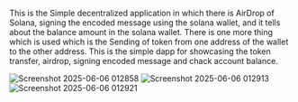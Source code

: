 This is the Simple decentralized application in which there is AirDrop of Solana, 
signing the encoded message using the solana wallet, 
and it tells about the balance amount in the solana wallet. 
There is one more thing which is used which is the Sending of token from one address of the wallet to the other address. 
This is the simple dapp for showcasing the token transfer, airdrop, signing encoded message and chack account balance.

![Screenshot 2025-06-06 012858](https://github.com/user-attachments/assets/f5242699-cd2e-4bc2-8508-b088851d19e5)
![Screenshot 2025-06-06 012913](https://github.com/user-attachments/assets/eeaa3bce-ee90-46a8-9405-6e909ef105fa)
![Screenshot 2025-06-06 012921](https://github.com/user-attachments/assets/8c2fca5b-c35e-4af4-a2b8-410164d8ea39)

